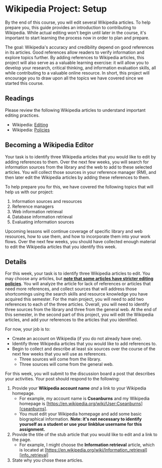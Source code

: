 # Wikipedia Project: Setup

By the end of this course,
you will edit several Wikipedia articles.
To help prepare you,
this guide provides
an introduction to contributing to Wikipedia.
While actual editing won't begin
until later in the course,
it's important to start
learning the process now
in order to plan and prepare.

The goal:
Wikipedia's accuracy and credibility
depend on good references in its articles.
Good references allow readers
to verify information and explore topics further.
By adding references to Wikipedia articles,
this project will also serve
as a valuable learning exercise:
it will allow you to develop your research,
critical thinking, and information evaluation skills,
all while contributing to a valuable online resource.
In short,
this project will encourage you
to draw upon all the topics
we have covered since we started this course.

## Readings

Please review the following Wikipedia
articles to understand important
editing practices.

- Wikipedia: [Editing][help_editing]
- Wikipedia: [Policies][wikipedia_policies]

## Becoming a Wikipedia Editor

Your task is to identify
three Wikipedia articles that
you would like to edit by
adding references to them.
Over the next few weeks,
you will search for information sources
from the library and the web
to add to these selected articles.
You will collect those sources
in your reference manager (RM),
and then later edit the Wikipedia articles
by adding these references to them.

To help prepare you for this,
we have covered the following topics that
will help us with our project:

1. Information sources and resources
2. Reference managers
3. Web information retrieval
4. Database information retrieval
5. Evaluating information sources

Upcoming lessons will continue
coverage of specific library and web resources,
how to use them, and
how to incorporate them into your work flows.
Over the next few weeks,
you should have collected enough material to
edit the Wikipedia articles
that you identify this week.

## Details

For this week, your task is
to identify three Wikipedia articles to edit.
You may choose any articles, but
**[note that some articles have stricter editing policies][wikipedia_policies]**.
You will analyze the article for lack of references
or articles that need more references, and
collect sources that will address those shortcomings
using the search skills and resource knowledge you have
acquired this semester.
For the main project,
you will need to add two references
to each of the three articles.
Overall, you will need to identify
three sources from the library
and three from the general web.
At the end of this semester,
in the second part of this project,
you will edit the Wikipedia articles, and
add your references to the articles
that you identified.

For now, your job is to:

- Create an account on Wikipedia (if you do not already have one).
- Identify three Wikipedia articles that you would like to add references to.
- Begin to collect and describe at least six sources over the course of the
  next few weeks that you will use as references.
  - Three sources will come from the library.
  - Three sources will come from the general web.

For this week, you will submit to the discussion board a post that
describes your activities.
Your post should respond to the following:

1. Provide your **Wikipedia account name** *and* a link to your Wikipedia
   homepage.
    - For example, my account name is **Cseanburns** and my Wikipedia homepage
      is [https://en.wikipedia.org/wiki/User:Cseanburns][cseanburns].
    - You must edit your Wikipedia homepage and add some basic biographical
      information. **Note: it's not necessary to identify yourself as a student
      or use your **linkblue** username for this assignment.**
2. Provide the title of the stub article that you would like to edit and a link
   to the page.
    - For example, I might choose the **Information retrieval** article, which is
      located at [https://en.wikipedia.org/wiki/Information_retrieval][info_retrieval]
3. State why you chose these articles.

[cseanburns]:https://en.wikipedia.org/wiki/User:Cseanburns
[help_editing]:https://en.wikipedia.org/w/index.php?title=Help:Editing
[wikipedia_policies]:https://en.wikipedia.org/wiki/Wikipedia:List_of_policies
[info_retrieval]:https://en.wikipedia.org/wiki/Information_retrieval
